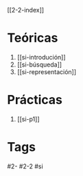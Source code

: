 [[2-2-index]]
# Teóricas
1. [[si-introdución]]
2. [[si-búsqueda]]
3. [[si-representación]]
# Prácticas
1. [[si-p1]]
# Tags
#2- 
#2-2 
#si